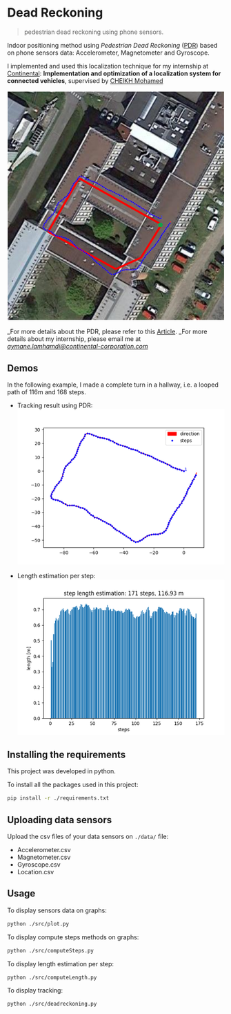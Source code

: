 # Dead Reckoning
> pedestrian dead reckoning using phone sensors.

Indoor positioning method using *Pedestrian Dead Reckoning* ([PDR][wiki2]) based on phone sensors data: Accelerometer, Magnetometer and Gyroscope.

I implemented and used this localization technique for my internship at [Continental][continental]: **Implementation and optimization of a localization system for connected vehicles**, supervised by [CHEIKH Mohamed](mohamed.cheikh@continental-corporation.com)

![](./graphs/result.png)

_For more details about the PDR, please refer to this [Article][wiki].
_For more details about my internship, please email me at *aymane.lamhamdi@continental-corporation.com*



## Demos

In the following example, I made a complete turn in a hallway, i.e. a looped path of 116m and 168 steps.

- Tracking result using PDR:
![](./graphs/tracking.png)

- Length estimation per step:
![](./graphs/steps_length.png)

## Installing the requirements
This project was developed in python.

To install all the packages used in this project:

```sh
pip install -r ./requirements.txt
```

## Uploading data sensors

Upload the csv files of your data sensors on ```./data/``` file:

- Accelerometer.csv
- Magnetometer.csv
- Gyroscope.csv
- Location.csv


## Usage

To display sensors data on graphs:

```sh
python ./src/plot.py
```

To display compute steps methods on graphs:
```sh
python ./src/computeSteps.py
```

To display length estimation per step:
```sh
python ./src/computeLength.py
```

To display tracking:
```sh
python ./src/deadreckoning.py
```


<!-- Markdown link & img dfn's -->
[npm-image]: https://img.shields.io/npm/v/datadog-metrics.svg?style=flat-square
[npm-url]: https://npmjs.org/package/datadog-metrics
[npm-downloads]: https://img.shields.io/npm/dm/datadog-metrics.svg?style=flat-square
[travis-image]: https://img.shields.io/travis/dbader/node-datadog-metrics/master.svg?style=flat-square
[travis-url]: https://travis-ci.org/dbader/node-datadog-metrics
[wiki]: https://www.researchgate.net/publication/
[continental]: https://www.continental.com/en/336369807_PEDESTRIAN_DEAD_RECKONING_USING_SMARTPHONES_SENSORS_AN_EFFICIENT_INDOOR_POSITIONING_SYSTEM_IN_COMPLEX_BUILDINGS_OF_SMART_CITIES
[wiki2]: https://en.wikipedia.org/wiki/Dead_reckoning
